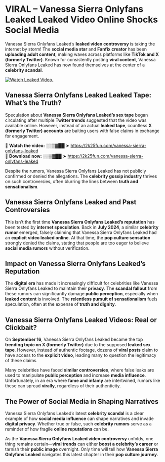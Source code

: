 # VIRAL – Vanessa Sierra Onlyfans Leaked Leaked Video Online Shocks Social Media 

Vanessa Sierra Onlyfans Leaked’s **leaked video controversy** is taking the internet by storm! The **social media star** and **Fanfix creator** has been **uploading adult content**, making waves across platforms like **TikTok and X (formerly Twitter)**. Known for consistently posting **viral content**, Vanessa Sierra Onlyfans Leaked has now found themselves at the center of a **celebrity scandal**.  

[![Watch Leaked Video.](https://miro.medium.com/v2/resize:fit:828/format:webp/1*cilzJN44JGOrTw9NJCrNHA.gif "Watch Leaked Video")](https://2k25fun.com/vanessa-sierra-onlyfans-leaked)

## **Vanessa Sierra Onlyfans Leaked Leaked Tape: What’s the Truth?**  
Speculation about **Vanessa Sierra Onlyfans Leaked’s sex tape** began circulating after multiple **Twitter trends** suggested that the video was available online. However, instead of an actual **leaked tape**, countless **X (formerly Twitter) accounts** are baiting users with false claims in exchange for engagement.  

🔹 **Watch the video:** ░░▒▓██ ➤ https://2k25fun.com/vanessa-sierra-onlyfans-leaked  
🔹 **Download now:** ░░▒▓██ ➤ https://2k25fun.com/vanessa-sierra-onlyfans-leaked  

Despite the rumors, Vanessa Sierra Onlyfans Leaked has not publicly confirmed or denied the allegations. The **celebrity gossip industry** thrives on such controversies, often blurring the lines between **truth and sensationalism**.  

## **Vanessa Sierra Onlyfans Leaked and Past Controversies**  
This isn’t the first time **Vanessa Sierra Onlyfans Leaked’s reputation** has been tested by **internet speculation**. Back in **July 2024**, a similar **celebrity rumor** emerged, falsely claiming that Vanessa Sierra Onlyfans Leaked had an **explicit video leaked online**. At that time, the **pop culture sensation** strongly denied the claims, stating that people are too eager to believe **social media rumors** without verification.  

## **Impact on Vanessa Sierra Onlyfans Leaked’s Reputation**  
The **digital era** has made it increasingly difficult for celebrities like Vanessa Sierra Onlyfans Leaked to maintain their **privacy**. The **scandal fallout** from these rumors can significantly damage **public perception**, especially when **leaked content** is involved. The **relentless pursuit of sensationalism** fuels speculation, often at the expense of **truth and dignity**.  

## **Vanessa Sierra Onlyfans Leaked Videos: Real or Clickbait?**  
On **September 16**, Vanessa Sierra Onlyfans Leaked became the top **trending topic on X (formerly Twitter)** due to the supposed **leaked sex tape**. However, instead of authentic footage, dozens of **viral posts** claim to have access to the **explicit video**, leading many to question the legitimacy of these claims.  

Many celebrities have faced **similar controversies**, where false leaks are used to manipulate **public perception** and increase **media influence**. Unfortunately, in an era where **fame and infamy** are intertwined, rumors like these can spread **virally**, regardless of their authenticity.  

## **The Power of Social Media in Shaping Narratives**  
Vanessa Sierra Onlyfans Leaked’s latest **celebrity scandal** is a clear example of how **social media influence** can shape narratives and invade **digital privacy**. Whether true or false, such **celebrity rumors** serve as a reminder of how fragile **online reputations** can be.  

As the **Vanessa Sierra Onlyfans Leaked video controversy** unfolds, one thing remains certain—**viral trends** can either **boost a celebrity’s career** or tarnish their **public image** overnight. Only time will tell how **Vanessa Sierra Onlyfans Leaked** navigates this latest chapter in their **pop culture journey**. 